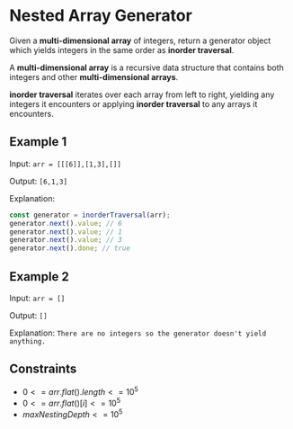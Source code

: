 # Nested Array Generator

Given a **multi-dimensional array** of integers, return a generator object which yields integers in the same order as **inorder traversal**.

A **multi-dimensional array** is a recursive data structure that contains both integers and other **multi-dimensional arrays**.

**inorder traversal** iterates over each array from left to right, yielding any integers it encounters or applying **inorder traversal** to any arrays it encounters.

## Example 1

Input: `arr = [[[6]],[1,3],[]]`

Output: `[6,1,3]`

Explanation:

```typescript
const generator = inorderTraversal(arr);
generator.next().value; // 6
generator.next().value; // 1
generator.next().value; // 3
generator.next().done; // true
```

## Example 2

Input: `arr = []`

Output: `[]`

Explanation: `There are no integers so the generator doesn't yield anything.`

## Constraints

- $0 <= arr.flat().length <= 10^5$
- $0 <= arr.flat()[i] <= 10^5$
- $maxNestingDepth <= 10^5$
